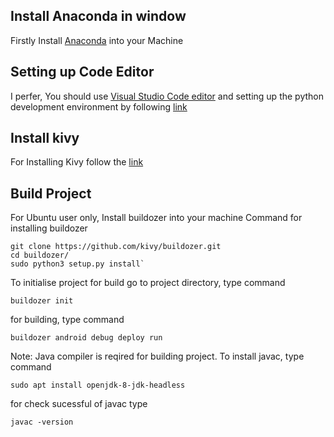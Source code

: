 ## Install Anaconda in window 
Firstly Install [Anaconda](https://docs.anaconda.com/anaconda/install/windows/) into your Machine

## Setting up Code Editor
I perfer, You should use [Visual Studio Code editor](https://code.visualstudio.com/docs/?dv=win32user) and setting up the python development environment by following [link](https://code.visualstudio.com/docs/python/python-tutorial)

## Install kivy
For Installing Kivy follow the [link](https://kivy.org/doc/stable/installation/installation-windows.html)

## Build Project
For Ubuntu user only, Install buildozer into your machine
Command for installing buildozer

 ```
 git clone https://github.com/kivy/buildozer.git
 cd buildozer/
 sudo python3 setup.py install`
```
To initialise project for build go to project directory, type command

```
buildozer init
```

for building, type command

```
buildozer android debug deploy run
```

Note: Java compiler is reqired for building project. To install javac, type command

```
sudo apt install openjdk-8-jdk-headless
```

for check sucessful of javac type

```
javac -version
```
